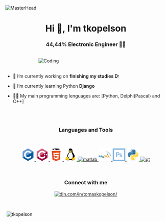 ![MasterHead](https://indoanalytica.com/static/images/bannerr.gif)
<h1 align="center">Hi 👋, I'm tkopelson</h1>
<h3 align="center">44,44% Electronic Engineer 👨‍💻</h3>
<br>
<img align="right" alt="Coding" width="400" src="https://www.gokiebox.com/comparte/wp-content/uploads/2017/11/webbbb.gif">

<br>
<br>

- 🔭 I’m currently working on **finishing my studies D:**

- 🌱 I’m currently learning Python **Django**

- 👨‍💻 My main programming lenguages are: [Python, Delphi(Pascal) and C++]

<br>
<br>

<h3 align="center">Languages and Tools</h3>
<br>
<p align="center"> <a href="https://www.cprogramming.com/" target="_blank" rel="noreferrer"> <img src="https://raw.githubusercontent.com/devicons/devicon/master/icons/c/c-original.svg" alt="c" width="40" height="40"/> </a> <a href="https://www.w3schools.com/cpp/" target="_blank" rel="noreferrer"> <img src="https://raw.githubusercontent.com/devicons/devicon/master/icons/cplusplus/cplusplus-original.svg" alt="cplusplus" width="40" height="40"/> </a>  <a href="https://www.w3.org/html/" target="_blank" rel="noreferrer"> <img src="https://raw.githubusercontent.com/devicons/devicon/master/icons/html5/html5-original-wordmark.svg" alt="html5" width="40" height="40"/> </a> <a href="https://www.linux.org/" target="_blank" rel="noreferrer"> <img src="https://raw.githubusercontent.com/devicons/devicon/master/icons/linux/linux-original.svg" alt="linux" width="40" height="40"/> </a> <a href="https://www.mathworks.com/" target="_blank" rel="noreferrer"> <img src="https://upload.wikimedia.org/wikipedia/commons/2/21/Matlab_Logo.png" alt="matlab" width="40" height="40"/> </a> <a href="https://www.mysql.com/" target="_blank" rel="noreferrer"> <img src="https://raw.githubusercontent.com/devicons/devicon/master/icons/mysql/mysql-original-wordmark.svg" alt="mysql" width="40" height="40"/> </a> <a href="https://www.photoshop.com/en" target="_blank" rel="noreferrer"> <img src="https://raw.githubusercontent.com/devicons/devicon/master/icons/photoshop/photoshop-line.svg" alt="photoshop" width="40" height="40"/> </a> <a href="https://www.python.org" target="_blank" rel="noreferrer"> <img src="https://raw.githubusercontent.com/devicons/devicon/master/icons/python/python-original.svg" alt="python" width="40" height="40"/> </a> <a href="https://www.qt.io/" target="_blank" rel="noreferrer"> <img src="https://upload.wikimedia.org/wikipedia/commons/0/0b/Qt_logo_2016.svg" alt="qt" width="40" height="40"/> </a> </p>
<br>

<h3 align="center">Connect with me</h3>
<p align="center">
<a href="https://linkedin.com/in/din.com/in/tomaskopelson/" target="blank"><img align="center" src="https://raw.githubusercontent.com/rahuldkjain/github-profile-readme-generator/master/src/images/icons/Social/linked-in-alt.svg" alt="din.com/in/tomaskopelson/" height="30" width="40" /></a>
</p>

<br>


<p>&nbsp;<img align="center" src="https://github-readme-stats.vercel.app/api?username=tkopelson&show_icons=true&locale=en" alt="tkopelson" /></p>
